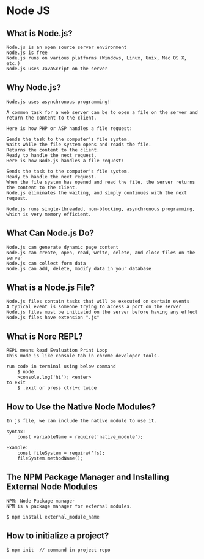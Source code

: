 # Node JS

## What is Node.js?
    Node.js is an open source server environment
    Node.js is free
    Node.js runs on various platforms (Windows, Linux, Unix, Mac OS X, etc.)
    Node.js uses JavaScript on the server

## Why Node.js?
    Node.js uses asynchronous programming!

    A common task for a web server can be to open a file on the server and return the content to the client.

    Here is how PHP or ASP handles a file request:

    Sends the task to the computer's file system.
    Waits while the file system opens and reads the file.
    Returns the content to the client.
    Ready to handle the next request.
    Here is how Node.js handles a file request:

    Sends the task to the computer's file system.
    Ready to handle the next request.
    When the file system has opened and read the file, the server returns the content to the client.
    Node.js eliminates the waiting, and simply continues with the next request.

    Node.js runs single-threaded, non-blocking, asynchronous programming, which is very memory efficient.

## What Can Node.js Do?
    Node.js can generate dynamic page content
    Node.js can create, open, read, write, delete, and close files on the server
    Node.js can collect form data
    Node.js can add, delete, modify data in your database

## What is a Node.js File?
    Node.js files contain tasks that will be executed on certain events
    A typical event is someone trying to access a port on the server
    Node.js files must be initiated on the server before having any effect
    Node.js files have extension ".js"

## What is Nore REPL?

    REPL means Read Evaluation Print Loop
    This mode is like console tab in chrome developer tools.

    run code in terminal using below command
        $ node
        >console.log('hi'); <enter>
    to exit
        $ .exit or press ctrl+c twice

## How to Use the Native Node Modules?

    In js file, we can include the native module to use it.

    syntax:
        const variableName = require('native_module');

    Example:
        const fileSystem = requirw('fs);
        fileSystem.methodName();

## The NPM Package Manager and Installing External Node Modules

    NPM: Node Package manager
    NPM is a package manager for external modules.

    $ npm install external_module_name

## How to initialize a project?

    $ npm init  // command in project repo